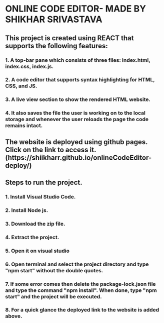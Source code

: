 # ONLINE CODE EDITOR- MADE BY SHIKHAR SRIVASTAVA
  <h2>This project is created using REACT that supports the following features:</h1>
  <h3>1. A top-bar pane which consists of three files: index.html, index.css, index.js.</h3>
  <h3>2. A code editor that supports syntax highlighting for HTML, CSS, and JS.</h3>
  <h3>3. A live view section to show the rendered HTML website.</h3>
  <h3>4. It also saves the file the user is working on to the local storage and whenever the user reloads the page the code remains intact.</h3>
  <h2>The website is deployed using github pages. Click on the link to access it.(https://shiikharr.github.io/onlineCodeEditor-deploy/)</h2>
  
  ## Steps to run the project.
  ### 1. Install Visual Studio Code.
  ### 2. Install Node js.
  ### 3. Download the zip file.
  ### 4. Extract the project.
  ### 5. Open it on visual studio 
  ### 6. Open terminal and select the project directory and type "npm start" without the double quotes.
  ### 7. If some error comes then delete the package-lock.json file and type the command "npm install". When done, type "npm start" and the project will be executed. 
  ### 8. For a quick glance the deployed link to the website is added above.
